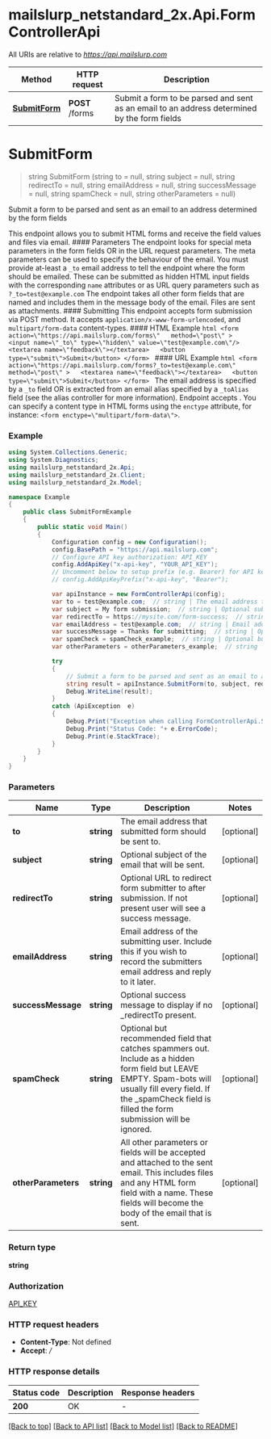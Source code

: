 # mailslurp_netstandard_2x.Api.FormControllerApi

All URIs are relative to *https://api.mailslurp.com*

Method | HTTP request | Description
------------- | ------------- | -------------
[**SubmitForm**](FormControllerApi#submitform) | **POST** /forms | Submit a form to be parsed and sent as an email to an address determined by the form fields


<a name="submitform"></a>
# **SubmitForm**
> string SubmitForm (string to = null, string subject = null, string redirectTo = null, string emailAddress = null, string successMessage = null, string spamCheck = null, string otherParameters = null)

Submit a form to be parsed and sent as an email to an address determined by the form fields

This endpoint allows you to submit HTML forms and receive the field values and files via email.   #### Parameters The endpoint looks for special meta parameters in the form fields OR in the URL request parameters. The meta parameters can be used to specify the behaviour of the email.   You must provide at-least a `_to` email address to tell the endpoint where the form should be emailed. These can be submitted as hidden HTML input fields with the corresponding `name` attributes or as URL query parameters such as `?_to=test@example.com`  The endpoint takes all other form fields that are named and includes them in the message body of the email. Files are sent as attachments.  #### Submitting This endpoint accepts form submission via POST method. It accepts `application/x-www-form-urlencoded`, and `multipart/form-data` content-types.  #### HTML Example ```html <form    action=\"https://api.mailslurp.com/forms\"   method=\"post\" >   <input name=\"_to\" type=\"hidden\" value=\"test@example.com\"/>   <textarea name=\"feedback\"></textarea>   <button type=\"submit\">Submit</button> </form> ```  #### URL Example ```html <form    action=\"https://api.mailslurp.com/forms?_to=test@example.com\"   method=\"post\" >   <textarea name=\"feedback\"></textarea>   <button type=\"submit\">Submit</button> </form> ```    The email address is specified by a `_to` field OR is extracted from an email alias specified by a `_toAlias` field (see the alias controller for more information).  Endpoint accepts .  You can specify a content type in HTML forms using the `enctype` attribute, for instance: `<form enctype=\"multipart/form-data\">`.  

### Example
```csharp
using System.Collections.Generic;
using System.Diagnostics;
using mailslurp_netstandard_2x.Api;
using mailslurp_netstandard_2x.Client;
using mailslurp_netstandard_2x.Model;

namespace Example
{
    public class SubmitFormExample
    {
        public static void Main()
        {
            Configuration config = new Configuration();
            config.BasePath = "https://api.mailslurp.com";
            // Configure API key authorization: API_KEY
            config.AddApiKey("x-api-key", "YOUR_API_KEY");
            // Uncomment below to setup prefix (e.g. Bearer) for API key, if needed
            // config.AddApiKeyPrefix("x-api-key", "Bearer");

            var apiInstance = new FormControllerApi(config);
            var to = test@example.com;  // string | The email address that submitted form should be sent to. (optional) 
            var subject = My form submission;  // string | Optional subject of the email that will be sent. (optional) 
            var redirectTo = https://mysite.com/form-success;  // string | Optional URL to redirect form submitter to after submission. If not present user will see a success message. (optional) 
            var emailAddress = test@example.com;  // string | Email address of the submitting user. Include this if you wish to record the submitters email address and reply to it later. (optional) 
            var successMessage = Thanks for submitting;  // string | Optional success message to display if no _redirectTo present. (optional) 
            var spamCheck = spamCheck_example;  // string | Optional but recommended field that catches spammers out. Include as a hidden form field but LEAVE EMPTY. Spam-bots will usually fill every field. If the _spamCheck field is filled the form submission will be ignored. (optional) 
            var otherParameters = otherParameters_example;  // string | All other parameters or fields will be accepted and attached to the sent email. This includes files and any HTML form field with a name. These fields will become the body of the email that is sent. (optional) 

            try
            {
                // Submit a form to be parsed and sent as an email to an address determined by the form fields
                string result = apiInstance.SubmitForm(to, subject, redirectTo, emailAddress, successMessage, spamCheck, otherParameters);
                Debug.WriteLine(result);
            }
            catch (ApiException  e)
            {
                Debug.Print("Exception when calling FormControllerApi.SubmitForm: " + e.Message );
                Debug.Print("Status Code: "+ e.ErrorCode);
                Debug.Print(e.StackTrace);
            }
        }
    }
}
```

### Parameters

Name | Type | Description  | Notes
------------- | ------------- | ------------- | -------------
 **to** | **string**| The email address that submitted form should be sent to. | [optional] 
 **subject** | **string**| Optional subject of the email that will be sent. | [optional] 
 **redirectTo** | **string**| Optional URL to redirect form submitter to after submission. If not present user will see a success message. | [optional] 
 **emailAddress** | **string**| Email address of the submitting user. Include this if you wish to record the submitters email address and reply to it later. | [optional] 
 **successMessage** | **string**| Optional success message to display if no _redirectTo present. | [optional] 
 **spamCheck** | **string**| Optional but recommended field that catches spammers out. Include as a hidden form field but LEAVE EMPTY. Spam-bots will usually fill every field. If the _spamCheck field is filled the form submission will be ignored. | [optional] 
 **otherParameters** | **string**| All other parameters or fields will be accepted and attached to the sent email. This includes files and any HTML form field with a name. These fields will become the body of the email that is sent. | [optional] 

### Return type

**string**

### Authorization

[API_KEY](../README#API_KEY)

### HTTP request headers

 - **Content-Type**: Not defined
 - **Accept**: */*


### HTTP response details
| Status code | Description | Response headers |
|-------------|-------------|------------------|
| **200** | OK |  -  |

[[Back to top]](#) [[Back to API list]](../README#documentation-for-api-endpoints) [[Back to Model list]](../README#documentation-for-models) [[Back to README]](../README)

